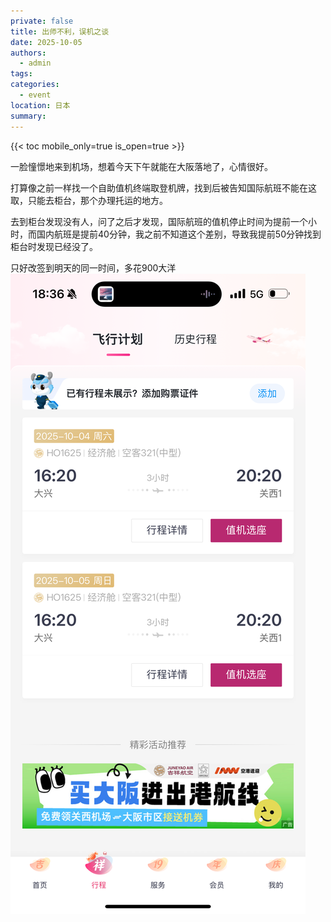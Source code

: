 ```yaml
---
private: false
title: 出师不利，误机之谈
date: 2025-10-05
authors:
  - admin
tags:
categories:
  - event
location: 日本
summary:
---
```

{{< toc mobile_only=true is_open=true >}}

一脸憧憬地来到机场，想着今天下午就能在大阪落地了，心情很好。

打算像之前一样找一个自助值机终端取登机牌，找到后被告知国际航班不能在这取，只能去柜台，那个办理托运的地方。

去到柜台发现没有人，问了之后才发现，国际航班的值机停止时间为提前一个小时，而国内航班是提前40分钟，我之前不知道这个差别，导致我提前50分钟找到柜台时发现已经没了。

只好改签到明天的同一时间，多花900大洋
![](imgs/IMG_2346.png)
